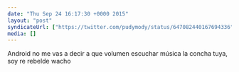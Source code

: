 ```yaml
---
date: "Thu Sep 24 16:17:30 +0000 2015"
layout: "post"
syndicateUrl: ["https://twitter.com/pudymody/status/647082440167694336"]
media: []
---
```

Android no me vas a decir a que volumen escuchar música la concha tuya, soy re rebelde wacho